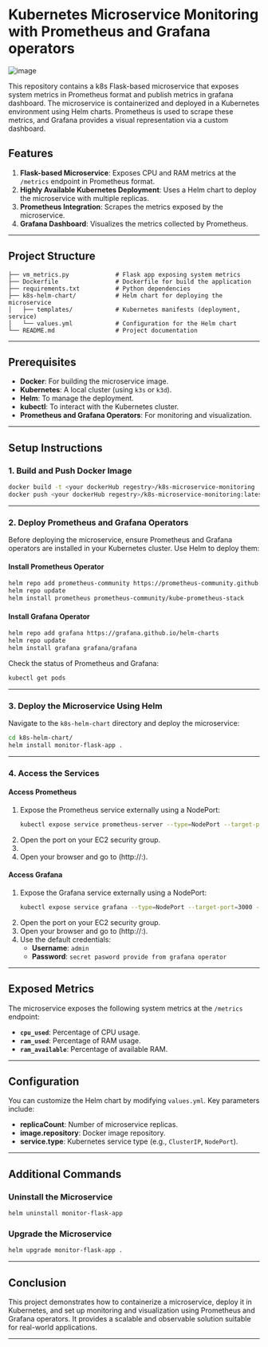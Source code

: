 # Kubernetes Microservice Monitoring with Prometheus and Grafana operators 

![image](https://github.com/user-attachments/assets/42aa9cfe-b9e1-422a-acaf-144af329ad2a)



This repository contains a k8s Flask-based microservice that exposes system metrics in Prometheus format and publish metrics in grafana dashboard. The microservice is containerized and deployed in a Kubernetes environment using Helm charts. Prometheus is used to scrape these metrics, and Grafana provides a visual representation via a custom dashboard.

## Features

1. **Flask-based Microservice**: Exposes CPU and RAM metrics at the `/metrics` endpoint in Prometheus format.
2. **Highly Available Kubernetes Deployment**: Uses a Helm chart to deploy the microservice with multiple replicas.
3. **Prometheus Integration**: Scrapes the metrics exposed by the microservice.
4. **Grafana Dashboard**: Visualizes the metrics collected by Prometheus.

---

## Project Structure

```
├── vm_metrics.py             # Flask app exposing system metrics
├── Dockerfile                # Dockerfile for build the application
├── requirements.txt          # Python dependencies
├── k8s-helm-chart/           # Helm chart for deploying the microservice
│   ├── templates/            # Kubernetes manifests (deployment, service)
│   └── values.yml            # Configuration for the Helm chart
└── README.md                 # Project documentation
```

---

## Prerequisites

- **Docker**: For building the microservice image.
- **Kubernetes**: A local cluster (using `k3s` or `k3d`).
- **Helm**: To manage the deployment.
- **kubectl**: To interact with the Kubernetes cluster.
- **Prometheus and Grafana Operators**: For monitoring and visualization.

---

## Setup Instructions

### 1. Build and Push Docker Image

```bash
docker build -t <your dockerHub regestry>/k8s-microservice-monitoring .
docker push <your dockerHub regestry>/k8s-microservice-monitoring:latest
```

---

### 2. Deploy Prometheus and Grafana Operators

Before deploying the microservice, ensure Prometheus and Grafana operators are installed in your Kubernetes cluster. Use Helm to deploy them:

#### Install Prometheus Operator

```bash
helm repo add prometheus-community https://prometheus-community.github.io/helm-charts
helm repo update
helm install prometheus prometheus-community/kube-prometheus-stack
```

#### Install Grafana Operator

```bash
helm repo add grafana https://grafana.github.io/helm-charts
helm repo update
helm install grafana grafana/grafana
```

Check the status of Prometheus and Grafana:

```bash
kubectl get pods
```

---

### 3. Deploy the Microservice Using Helm

Navigate to the `k8s-helm-chart` directory and deploy the microservice:

```bash
cd k8s-helm-chart/
helm install monitor-flask-app .
```

---

### 4. Access the Services

#### Access Prometheus


1. Expose the Prometheus service externally using a NodePort:
   ```bash
   kubectl expose service prometheus-server --type=NodePort --target-port=9090 --name=prometheus-server-ext

2. Open the port on your EC2 security group.
3. 
4. Open your browser and go to (http://<ec2-public-ip>:<PORT>).

#### Access Grafana

1. Expose the Grafana service externally using a NodePort:
   ```bash
   kubectl expose service grafana --type=NodePort --target-port=3000 --name=grafana-ext
   ```
2. Open the port on your EC2 security group.
3. Open your browser and go to (http://<ec2-public-ip>:<PORT>).
4. Use the default credentials:
   - **Username**: `admin`
   - **Password**: `secret pasword provide from grafana operator`

---

## Exposed Metrics

The microservice exposes the following system metrics at the `/metrics` endpoint:

- **`cpu_used`**: Percentage of CPU usage.
- **`ram_used`**: Percentage of RAM usage.
- **`ram_available`**: Percentage of available RAM.

---

## Configuration

You can customize the Helm chart by modifying `values.yml`. Key parameters include:

- **replicaCount**: Number of microservice replicas.
- **image.repository**: Docker image repository.
- **service.type**: Kubernetes service type (e.g., `ClusterIP`, `NodePort`).

---

## Additional Commands

### Uninstall the Microservice

```bash
helm uninstall monitor-flask-app
```

### Upgrade the Microservice

```bash
helm upgrade monitor-flask-app .
```

---

## Conclusion

This project demonstrates how to containerize a microservice, deploy it in Kubernetes, and set up monitoring and visualization using Prometheus and Grafana operators. 
It provides a scalable and observable solution suitable for real-world applications.

---
